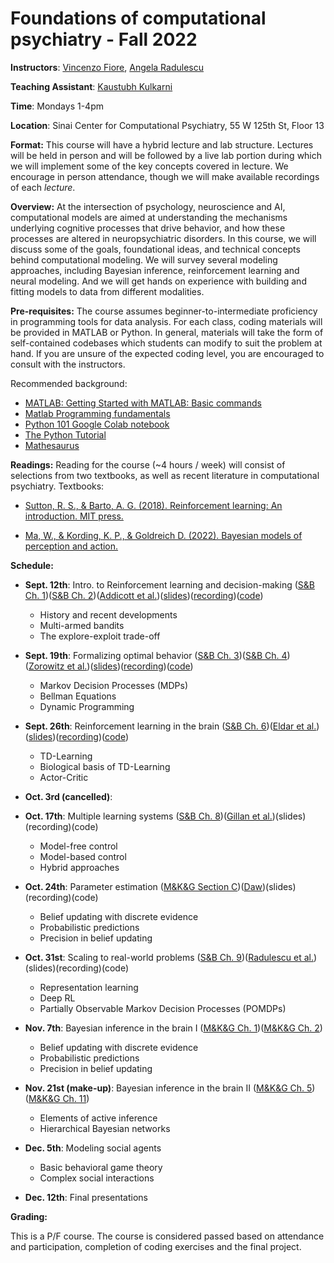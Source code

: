 # Foundations of computational psychiatry - Fall 2022

**Instructors**: [Vincenzo Fiore](https://profiles.mountsinai.org/vincenzo-guido-fiore), [Angela Radulescu](https://www.angelaradulescu.com/) 

**Teaching Assistant**: [Kaustubh Kulkarni](https://kulkarnik.github.io/)

**Time**: Mondays 1-4pm

**Location**: Sinai Center for Computational Psychiatry, 55 W 125th St, Floor 13

**Format:** This course will have a hybrid lecture and lab structure. Lectures will be held in person and will be followed by a live lab portion during which we will implement some of the key concepts covered in lecture. We encourage in person attendance, though we will make available recordings of each *lecture*.

**Overview:** At the intersection of psychology, neuroscience and AI, computational models are aimed at understanding the mechanisms underlying cognitive processes that drive behavior, and how these processes are altered in neuropsychiatric disorders. In this course, we will discuss some of the goals, foundational ideas, and technical concepts behind computational modeling. We will survey several modeling approaches, including Bayesian inference, reinforcement learning and neural modeling. And we will get hands on experience with building and fitting models to data from different modalities.  

**Pre-requisites:** The course assumes beginner-to-intermediate proficiency in programming tools for data analysis. For each class, coding materials will be provided in MATLAB or Python. In general, materials will take the form of self-contained codebases which students can modify to suit the problem at hand. If you are unsure of the expected coding level, you are encouraged to consult with the instructors.

Recommended background: 

+ [MATLAB: Getting Started with MATLAB: Basic commands](https://www.mathworks.com/help/releases/R2017a/matlab/getting-started-with-matlab.html)
+ [Matlab Programming fundamentals](https://www.mathworks.com/help/pdf_doc/matlab/matlab_prog.pdf) 
+ [Python 101 Google Colab notebook](https://colab.research.google.com/drive/1RgQqcpMyfU8FOZDgIARLqhvpKaefUMnO?usp=sharing)
+ [The Python Tutorial](https://docs.python.org/3/tutorial/index.html)
+ [Mathesaurus](http://mathesaurus.sourceforge.net/)

**Readings:** Reading for the course (~4 hours / week) will consist of selections from two textbooks, as well as recent literature in computational psychiatry. Textbooks: 

+ [Sutton, R. S., & Barto, A. G. (2018). Reinforcement learning: An introduction. MIT press.](http://incompleteideas.net/book/the-book-2nd.html)

+ [Ma, W., & Kording, K. P., & Goldreich D. (2022). Bayesian models of perception and action.](https://www.cns.nyu.edu/malab/bayesianbook.html) 

**Schedule:**

+ **Sept. 12th**: Intro. to Reinforcement learning and decision-making ([S&B Ch. 1](https://www.dropbox.com/s/c5bj6odbm0g3i0g/RLbook2020-Chapter%201.pdf?dl=0))([S&B Ch. 2](https://www.dropbox.com/s/w1v1gey5r796qwh/RLbook2020-Chapter%202.pdf?dl=0))([Addicott et al.](https://www.nature.com/articles/npp2017108))([slides](https://www.dropbox.com/s/b7tppl0q2ks8qpd/Lecture%201.pdf?dl=0))([recording](https://www.dropbox.com/s/2k1oex21uzm8685/Lecture%201%20-%20recording.mp4?dl=0))([code](https://colab.research.google.com/drive/1rtTdW11iuwY53zmBez4H7vlsnMj0nKSV?usp=sharing))
    + History and recent developments 
    + Multi-armed bandits 
    + The explore-exploit trade-off

+ **Sept. 19th**: Formalizing optimal behavior ([S&B Ch. 3](https://www.dropbox.com/s/l00l0ctmcuhj42y/RLbook2020-Chapter%203.pdf?dl=0))([S&B Ch. 4](https://www.dropbox.com/s/bdp3wp63q7myucv/RLbook2020-Chapter%204.pdf?dl=0))([Zorowitz et al.](https://cpsyjournal.org/article/10.1162/CPSY_a_00026/))([slides](https://www.dropbox.com/s/lsm96oua6fycn4g/Lecture%202.pdf?dl=0))([recording](https://www.dropbox.com/s/r61h3lc0rzg3ea0/Lecture%202%20-%20recording.mp4?dl=0))([code](https://colab.research.google.com/drive/1BAfB-aEKzPvngNXnkd7l9kzwVba77mq7#scrollTo=-veHfjoT75NO))
    + Markov Decision Processes (MDPs) 
    + Bellman Equations 
    + Dynamic Programming

+ **Sept. 26th**: Reinforcement learning in the brain ([S&B Ch. 6](https://www.dropbox.com/s/p2njyivzwzaljis/RLbook2020-Chapter%206.pdf?dl=0))([Eldar et al.](https://www.cell.com/trends/cognitive-sciences/fulltext/S1364-6613%2815%2900174-6))([slides](https://www.dropbox.com/s/ve55ueb9oml2ho5/Lecture%203.pdf?dl=0))([recording](https://www.dropbox.com/s/u91plkappdmjle6/Lecture%203%20-%20recording.mp4?dl=0))([code](https://colab.research.google.com/drive/1No_f9yd6WKhSOOwif5KhALPQf9snNaJx#scrollTo=p1YpBg2dxvB))
    + TD-Learning 
    + Biological basis of TD-Learning 
    + Actor-Critic

+ **Oct. 3rd (cancelled)**: 

+ **Oct. 17th**: Multiple learning systems ([S&B Ch. 8](https://www.dropbox.com/s/p2njyivzwzaljis/RLbook2020-Chapter%206.pdf?dl=0))([Gillan et al.](https://elifesciences.org/articles/11305.pdf))(slides)(recording)(code)
    + Model-free control
    + Model-based control
    + Hybrid approaches

+ **Oct. 24th**: Parameter estimation ([M&K&G Section C](blank))([Daw](https://www.princeton.edu/~ndaw/d10.pdf))(slides)(recording)(code)
    + Belief updating with discrete evidence
    + Probabilistic predictions
    + Precision in belief updating

+ **Oct. 31st**: Scaling to real-world problems ([S&B Ch. 9](https://www.dropbox.com/s/cdddxc4ijvf7nof/RLbook2020-Chapter%209.pdf?dl=0))([Radulescu et al.](https://www.sciencedirect.com/science/article/pii/S0959438818300928))(slides)(recording)(code)
    + Representation learning 
    + Deep RL
    + Partially Observable Markov Decision Processes (POMDPs)

+ **Nov. 7th**: Bayesian inference in the brain I ([M&K&G Ch. 1](blank))([M&K&G Ch. 2](blank))
    + Belief updating with discrete evidence
    + Probabilistic predictions
    + Precision in belief updating

+ **Nov. 21st (make-up)**: Bayesian inference in the brain II ([M&K&G Ch. 5](blank))([M&K&G Ch. 11](blank))
    + Elements of active inference
    + Hierarchical Bayesian networks

+ **Dec. 5th**: Modeling social agents 
    + Basic behavioral game theory
    + Complex social interactions

+ **Dec. 12th**: Final presentations

**Grading:** 

This is a P/F course. The course is considered passed based on attendance and participation, completion of coding exercises and the final project. 





